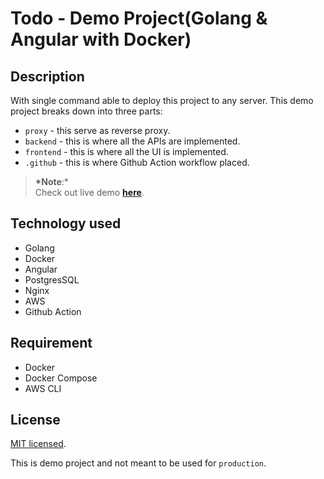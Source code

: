 # Todo - Demo Project(Golang & Angular with Docker)

## Description

With single command able to deploy this project to any server. This demo project breaks down into three parts:

- `proxy` - this serve as reverse proxy.
- `backend` - this is where all the APIs are implemented.
- `frontend` - this is where all the UI is implemented.
- `.github` - this is where Github Action workflow placed.

> **\*Note**:\*<br>
> Check out live demo **[here](http://13.251.52.50/)**.

## Technology used

- Golang
- Docker
- Angular
- PostgresSQL
- Nginx
- AWS
- Github Action

## Requirement

* Docker
* Docker Compose
* AWS CLI

## License

[MIT licensed](LICENSE).

This is demo project and not meant to be used for `production`.

